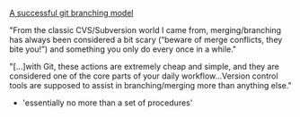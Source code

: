 [A successful git branching model](http://nvie.com/posts/a-successful-git-branching-model/)

"From the classic CVS/Subversion world I came from, merging/branching has always been considered a bit scary (“beware of merge conflicts, they bite you!”) and something you only do every once in a while."

"[...]with Git, these actions are extremely cheap and simple, and they are considered one of the core parts of your daily workflow...Version control tools are supposed to assist in branching/merging more than anything else."

- 'essentially no more than a set of procedures'
